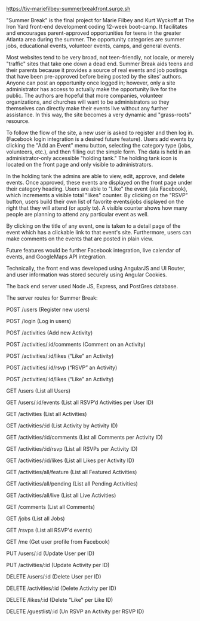 https://tiy-mariefilbey-summerbreakfront.surge.sh

"Summer Break" is the final project for Marie Filbey and Kurt Wyckoff at The Iron Yard front-end development coding 12-week boot-camp.  It facilitates and encourages parent-approved opportunities for teens in the greater Atlanta area during the summer.  The opportunity categories are summer jobs, educational events, volunteer events, camps, and general events.

Most websites tend to be very broad, not teen-friendly, not locale, or merely "traffic" sites that take one down a dead end.  Summer Break aids teens and their parents because it provides a source of real events and job postings that have been pre-approved before being posted by the sites’ authors. Anyone can post an opportunity once logged in; however, only a site administrator has access to actually make the opportunity live for the public.  The authors are hopeful that more companies, volunteer organizations, and churches will want to be administrators so they themselves can directly make their events live without any further assistance.  In this way, the site becomes a very dynamic and "grass-roots" resource.  

To follow the flow of the site, a new user is asked to register and then log in. (Facebook login integration is a desired future feature).  Users add events by clicking the "Add an Event" menu button, selecting the category type (jobs, volunteers, etc.), and then filling out the simple form.  The data is held in an administrator-only accessible "holding tank." The holding tank icon is located on the front page and only visible to administrators.

In the holding tank the admins are able to view, edit, approve, and delete events.  Once approved, these events are displayed on the front page under their category heading. Users are able to "Like" the event (ala Facebook), which increments a visible total "likes" counter. By clicking on the "RSVP" button, users build their own list of favorite events/jobs displayed on the right that they will attend (or apply to).  A visible counter shows how many people are planning to attend any particular event as well.  

By clicking on the title of any event, one is taken to a detail page of the event which has a clickable link to that event's site.  Furthermore, users can make comments on the events that are posted in plain view.

Future features would be further Facebook integration, live calendar of events, and GoogleMaps API integration.   

Technically, the front end was developed using AngularJS and UI Router, and user information was stored securely using Angular Cookies.

The back end server used Node JS, Express, and PostGres database.  

The server routes for Summer Break:

POST /users
(Register new users)

POST /login
(Log in users)

POST /activities
(Add new Activity)

POST /activities/:id/comments
(Comment on an Activity)

POST /activities/:id/likes
(“Like” an Activity)

POST /activities/:id/rsvp
(“RSVP” an Activity)

POST /activities/:id/likes
(“Like” an Activity)

GET /users
(List all Users)

GET /users/:id/events
(List all RSVP’d Activities per User ID)

GET /activities
(List all Activities)

GET /activities/:id
(List Activity by Activity ID)

GET /activities/:id/comments
(List all Comments per Activity ID)

GET /activities/:id/rsvp
(List all RSVPs per Activity ID)

GET /activities/:id/likes
(List all Likes per Activity ID)

GET /activities/all/feature
(List all Featured Activities)

GET /activities/all/pending
(List all Pending Activities)

GET /activities/all/live
(List all Live Activities)

GET /comments
(List all Comments)

GET /jobs
(List all Jobs)

GET /rsvps
(List all RSVP'd events)

GET /me
(Get user profile from Facebook)

PUT /users/:id
(Update User per ID)

PUT /activities/:id
(Update Activity per ID)

DELETE /users/:id
(Delete User per ID)

DELETE /activities/:id
(Delete Activity per ID)

DELETE /likes/:id
(Delete “Like” per Like ID)

DELETE /guestlist/:id
(Un RSVP an Activity per RSVP ID)
